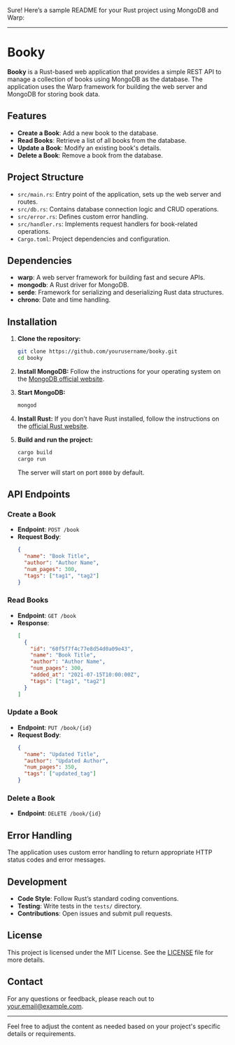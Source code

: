 Sure! Here’s a sample README for your Rust project using MongoDB and Warp:

---

# Booky

**Booky** is a Rust-based web application that provides a simple REST API to manage a collection of books using MongoDB as the database. The application uses the Warp framework for building the web server and MongoDB for storing book data.

## Features

- **Create a Book**: Add a new book to the database.
- **Read Books**: Retrieve a list of all books from the database.
- **Update a Book**: Modify an existing book's details.
- **Delete a Book**: Remove a book from the database.

## Project Structure

- `src/main.rs`: Entry point of the application, sets up the web server and routes.
- `src/db.rs`: Contains database connection logic and CRUD operations.
- `src/error.rs`: Defines custom error handling.
- `src/handler.rs`: Implements request handlers for book-related operations.
- `Cargo.toml`: Project dependencies and configuration.

## Dependencies

- **warp**: A web server framework for building fast and secure APIs.
- **mongodb**: A Rust driver for MongoDB.
- **serde**: Framework for serializing and deserializing Rust data structures.
- **chrono**: Date and time handling.

## Installation

1. **Clone the repository:**
   ```sh
   git clone https://github.com/yourusername/booky.git
   cd booky
   ```

2. **Install MongoDB:**
   Follow the instructions for your operating system on the [MongoDB official website](https://www.mongodb.com/try/download/community).

3. **Start MongoDB:**
   ```sh
   mongod
   ```

4. **Install Rust:**
   If you don’t have Rust installed, follow the instructions on the [official Rust website](https://www.rust-lang.org/tools/install).

5. **Build and run the project:**
   ```sh
   cargo build
   cargo run
   ```

   The server will start on port `8080` by default.

## API Endpoints

### Create a Book

- **Endpoint**: `POST /book`
- **Request Body**:
  ```json
  {
    "name": "Book Title",
    "author": "Author Name",
    "num_pages": 300,
    "tags": ["tag1", "tag2"]
  }
  ```

### Read Books

- **Endpoint**: `GET /book`
- **Response**:
  ```json
  [
    {
      "id": "60f5f7f4c77e8d54d0a09e43",
      "name": "Book Title",
      "author": "Author Name",
      "num_pages": 300,
      "added_at": "2021-07-15T10:00:00Z",
      "tags": ["tag1", "tag2"]
    }
  ]
  ```

### Update a Book

- **Endpoint**: `PUT /book/{id}`
- **Request Body**:
  ```json
  {
    "name": "Updated Title",
    "author": "Updated Author",
    "num_pages": 350,
    "tags": ["updated_tag"]
  }
  ```

### Delete a Book

- **Endpoint**: `DELETE /book/{id}`

## Error Handling

The application uses custom error handling to return appropriate HTTP status codes and error messages.

## Development

- **Code Style**: Follow Rust’s standard coding conventions.
- **Testing**: Write tests in the `tests/` directory.
- **Contributions**: Open issues and submit pull requests.

## License

This project is licensed under the MIT License. See the [LICENSE](LICENSE) file for more details.

## Contact

For any questions or feedback, please reach out to [your.email@example.com](mailto:your.email@example.com).

---

Feel free to adjust the content as needed based on your project's specific details or requirements.